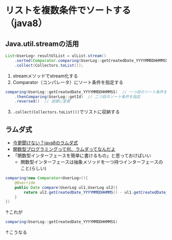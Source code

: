 # リストを複数条件でソートする（java8）

## Java.util.streamの活用

```java
List<UserLog> resultUlList = ulList.stream()
    .sorted(Comparator.comparing(UserLog::getCreatedDate_YYYYMMDDHHMMSS).thenComparing(UserLog::getId).reversed())
    .collect(Collectors.toList());
```
1. streamメソッドでstream化する
2. Comparator（コンパレータ）にソート条件を指定する

```java
comparing(UserLog::getCreatedDate_YYYYMMDDHHMMSS)  // 一つ目のソート条件を指定
    .thenComparing(UserLog::getId)  // 二つ目のソート条件を指定
    .reversed()  // 逆順に変更
```

3. ```.collect(Collectors.toList())```でリストに収納する

## ラムダ式
- [今更聞けない？java8のラムダ式](http://www.casleyconsulting.co.jp/blog-engineer/java/%E4%BB%8A%E6%9B%B4%E8%81%9E%E3%81%91%E3%81%AA%E3%81%84%EF%BC%9Fjava8%E3%81%AE%E3%83%A9%E3%83%A0%E3%83%80%E5%BC%8F/)
- [関数型プログラミングって何、ラムダってなんだよ](http://qiita.com/lrf141/items/98ffbeaee42d30cca4dc)
- 「関数型インターフェースを簡単に書けるもの」と思っておけばいい
    - 関数型インターフェースは抽象メソッドを一つ持つインターフェースのこと(らしい)

```java
comparing(new Comparator<UserLog>(){
    @Override
    public Date compare(UserLog ul1,UserLog ul2){
        return ul2.getCreatedDate_YYYYMMDDHHMMS() - ul1.getCreatedDate_YYYYMMDDHHMMS();
    }
})
```
↑これが

```java
comparing(UserLog::getCreatedDate_YYYYMMDDHHMMSS)
```

↑こうなる